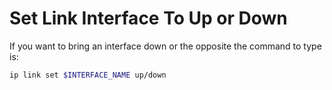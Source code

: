 # Set Link Interface To Up or Down
If you want to bring an interface down or the opposite the command to type is:
``` sh
ip link set $INTERFACE_NAME up/down
```

